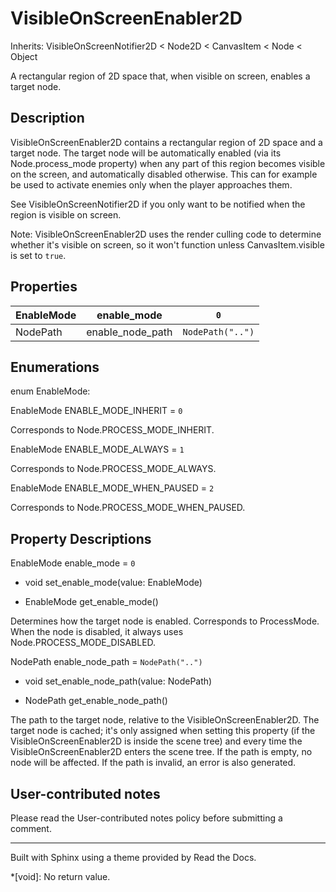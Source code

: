 # VisibleOnScreenEnabler2D

Inherits: VisibleOnScreenNotifier2D < Node2D < CanvasItem < Node < Object

A rectangular region of 2D space that, when visible on screen, enables a
target node.

## Description

VisibleOnScreenEnabler2D contains a rectangular region of 2D space and a
target node. The target node will be automatically enabled (via its
Node.process_mode property) when any part of this region becomes visible on
the screen, and automatically disabled otherwise. This can for example be used
to activate enemies only when the player approaches them.

See VisibleOnScreenNotifier2D if you only want to be notified when the region
is visible on screen.

Note: VisibleOnScreenEnabler2D uses the render culling code to determine
whether it's visible on screen, so it won't function unless CanvasItem.visible
is set to `true`.

## Properties

EnableMode | enable_mode | `0`  
---|---|---  
NodePath | enable_node_path | `NodePath("..")`  
  
## Enumerations

enum EnableMode:

EnableMode ENABLE_MODE_INHERIT = `0`

Corresponds to Node.PROCESS_MODE_INHERIT.

EnableMode ENABLE_MODE_ALWAYS = `1`

Corresponds to Node.PROCESS_MODE_ALWAYS.

EnableMode ENABLE_MODE_WHEN_PAUSED = `2`

Corresponds to Node.PROCESS_MODE_WHEN_PAUSED.

## Property Descriptions

EnableMode enable_mode = `0`

  * void set_enable_mode(value: EnableMode)

  * EnableMode get_enable_mode()

Determines how the target node is enabled. Corresponds to ProcessMode. When
the node is disabled, it always uses Node.PROCESS_MODE_DISABLED.

NodePath enable_node_path = `NodePath("..")`

  * void set_enable_node_path(value: NodePath)

  * NodePath get_enable_node_path()

The path to the target node, relative to the VisibleOnScreenEnabler2D. The
target node is cached; it's only assigned when setting this property (if the
VisibleOnScreenEnabler2D is inside the scene tree) and every time the
VisibleOnScreenEnabler2D enters the scene tree. If the path is empty, no node
will be affected. If the path is invalid, an error is also generated.

## User-contributed notes

Please read the User-contributed notes policy before submitting a comment.

* * *

Built with Sphinx using a theme provided by Read the Docs.

  *[void]: No return value.

